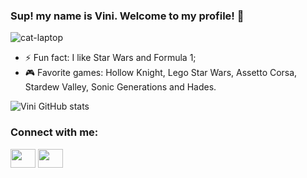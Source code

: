 ### Sup! my name is Vini. Welcome to my profile! 👋

![cat-laptop](https://user-images.githubusercontent.com/106176901/182220246-cc8c7238-5533-4df7-8eca-c772307381ef.gif)

- ⚡ Fun fact: I like Star Wars and Formula 1;
- 🎮 Favorite games: Hollow Knight, Lego Star Wars, Assetto Corsa, Stardew Valley, Sonic Generations and Hades.

![Vini GitHub stats](https://github-readme-stats.vercel.app/api?username=ViniRosso&show_icons=true&theme=dark)


<h3 align="left">Connect with me:</h3>


<a href="https://www.instagram.com/vinirosso08/" target="blank"><img align="center" src="https://cdn.jsdelivr.net/npm/simple-icons@3.0.1/icons/instagram.svg" alt="" height="30" width="40" /></a>
<a href="https://twitter.com/vlv0003" target="blank"><img align="center" src="https://cdn.jsdelivr.net/npm/simple-icons@3.0.1/icons/twitter.svg" alt="" height="30" width="40" /></a>


